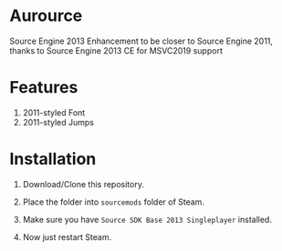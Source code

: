 # Aurource
Source Engine 2013 Enhancement to be closer to Source Engine 2011, thanks to Source Engine 2013 CE for MSVC2019 support  

# Features
1. 2011-styled Font  
2. 2011-styled Jumps


# Installation
1. Download/Clone this repository.  
2. Place the folder into `sourcemods` folder of Steam.  
3. Make sure you have `Source SDK Base 2013 Singleplayer` installed.  
  
4. Now just restart Steam.  

